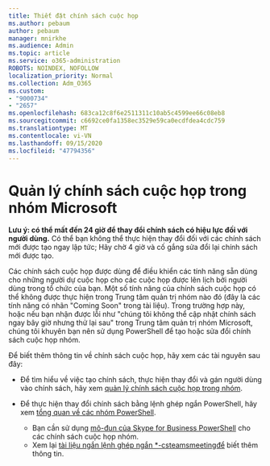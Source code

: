 ```yaml
---
title: Thiết đặt chính sách cuộc họp
ms.author: pebaum
author: pebaum
manager: mnirkhe
ms.audience: Admin
ms.topic: article
ms.service: o365-administration
ROBOTS: NOINDEX, NOFOLLOW
localization_priority: Normal
ms.collection: Adm_O365
ms.custom:
- "9000734"
- "2657"
ms.openlocfilehash: 683ca12c8f6e2511311c10ab5c4599ee66c08eb8
ms.sourcegitcommit: c6692ce0fa1358ec3529e59ca0ecdfdea4cdc759
ms.translationtype: MT
ms.contentlocale: vi-VN
ms.lasthandoff: 09/15/2020
ms.locfileid: "47794356"
---
```

# <a name="manage-meeting-policies-in-microsoft-teams"></a>Quản lý chính sách cuộc họp trong nhóm Microsoft

**Lưu ý: có thể mất đến 24 giờ để thay đổi chính sách có hiệu lực đối với người dùng.** Có thể bạn không thể thực hiện thay đổi đối với các chính sách mới được tạo ngay lập tức; Hãy chờ 4 giờ và cố gắng sửa đổi lại chính sách mới được tạo.

Các chính sách cuộc họp được dùng để điều khiển các tính năng sẵn dùng cho những người dự cuộc họp cho các cuộc họp được lên lịch bởi người dùng trong tổ chức của bạn. Một số tính năng của chính sách cuộc họp có thể không được thực hiện trong Trung tâm quản trị nhóm nào đó (đây là các tính năng có nhãn "Coming Soon" trong tài liệu). Trong trường hợp này, hoặc nếu bạn nhận được lỗi như "chúng tôi không thể cập nhật chính sách ngay bây giờ nhưng thử lại sau" trong Trung tâm quản trị nhóm Microsoft, chúng tôi khuyên bạn nên sử dụng PowerShell để tạo hoặc sửa đổi chính sách cuộc họp nhóm. 

Để biết thêm thông tin về chính sách cuộc họp, hãy xem các tài nguyên sau đây:

- Để tìm hiểu về việc tạo chính sách, thực hiện thay đổi và gán người dùng vào chính sách, hãy xem [quản lý chính sách cuộc họp trong nhóm](https://docs.microsoft.com/microsoftteams/meeting-policies-in-teams).

- Để thực hiện thay đổi chính sách bằng lệnh ghép ngắn PowerShell, hãy xem [tổng quan về các nhóm PowerShell](https://docs.microsoft.com/microsoftteams/teams-powershell-overview). 
    - Bạn cần sử dụng [mô-đun của Skype for Business PowerShell](https://www.microsoft.com/download/details.aspx?id=39366) cho các chính sách cuộc họp nhóm. 
    - Xem lại [tài liệu ngắn lệnh ghép ngắn *-csteamsmeetingđể](https://docs.microsoft.com/search/?search=CsTeamsMeetingPolicy&view=skype-ps) biết thêm thông tin.

